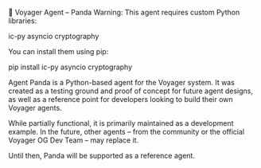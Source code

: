 🐼 Voyager Agent – Panda
Warning: This agent requires custom Python libraries:

ic-py
asyncio
cryptography

You can install them using pip:

pip install ic-py asyncio cryptography


Agent Panda is a Python-based agent for the Voyager system.
It was created as a testing ground and proof of concept for future agent designs, as well as a reference point for developers looking to build their own Voyager agents.

While partially functional, it is primarily maintained as a development example.
In the future, other agents – from the community or the official Voyager OG Dev Team – may replace it.

Until then, Panda will be supported as a reference agent.

